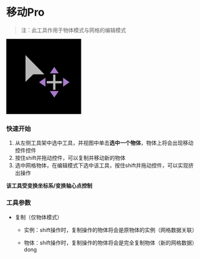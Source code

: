 # 移动Pro

> 注：此工具作用于物体模式与网格的编辑模式

<img src="./img_trans.png" alt="img" style="zoom:50%;" />

### 快速开始

1. 从左侧工具架中选中工具，并视图中单击**选中一个物体**，物体上将会出现移动控件控件
1. 按住shift并拖动控件，可以复制并移动新的物体
1. 选中网格物体，在编辑模式下选中该工具，按住shift并拖动控件，可以实现挤出操作

**该工具受变换坐标系/变换轴心点控制**

### 工具参数

+ 复制（仅物体模式）

  + 实例：shift操作时，复制操作的物体将会是原物体的实例（网格数据关联）

  + 物体：shift操作时，复制操作的物体将会是完全复制物体（新的网格数据）dong

